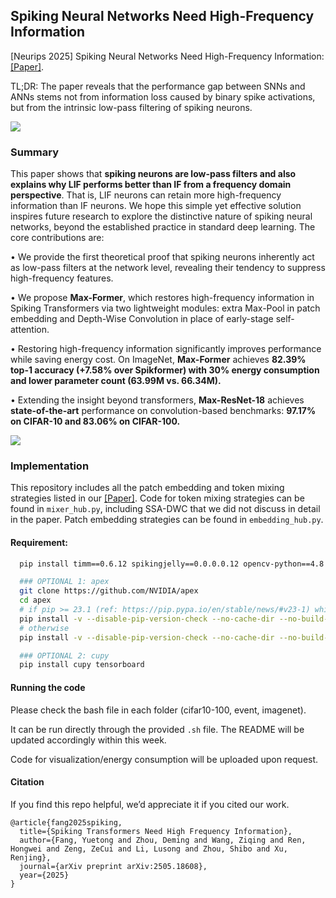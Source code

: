 ## Spiking Neural Networks Need High-Frequency Information

[Neurips 2025] Spiking Neural Networks Need High-Frequency Information: [[Paper]](https://arxiv.org/abs/2505.18608). 

TL;DR: The paper reveals that the performance gap between SNNs and ANNs stems not from information loss caused by binary spike activations, but from the intrinsic low-pass filtering of spiking neurons.

![](https://tc-cdn.processon.com/po/5ee316011e085326372368f3-68fcbbcc697294126ee608b8)

### Summary

This paper shows that **spiking neurons are low-pass filters and also explains why LIF performs better than IF from a frequency domain perspective**. That is, LIF neurons can retain more high-frequency information than IF neurons. We hope this simple yet effective solution inspires future research to explore the distinctive nature of spiking neural networks, beyond the established practice in standard deep learning. The core contributions are:

 • We provide the first theoretical proof that spiking neurons inherently act as low-pass filters at the network level, revealing their tendency to suppress high-frequency features.
 
 • We propose **Max-Former**, which restores high-frequency information in Spiking Transformers via two lightweight modules: extra Max-Pool in patch embedding and Depth-Wise Convolution in place of early-stage self-attention.
 
 • Restoring high-frequency information significantly improves performance while saving energy cost. On ImageNet, **Max-Former** achieves **82.39% top-1 accuracy (+7.58% over Spikformer) with 30% energy consumption and lower parameter count (63.99M vs. 66.34M).**
 
 • Extending the insight beyond transformers, **Max-ResNet-18** achieves **state-of-the-art** performance on convolution-based benchmarks: **97.17% on CIFAR-10 and 83.06% on CIFAR-100.**

![](https://tc-cdn.processon.com/po/5ee316011e085326372368f3-68fcbbf7f7e145240c054076)

### Implementation

This repository includes all the patch embedding and token mixing strategies listed in our [[Paper]](https://arxiv.org/abs/2505.18608). Code for token mixing strategies can be found in ``mixer_hub.py``, including SSA-DWC that we did not discuss in detail in the paper. Patch embedding strategies can be found in ``embedding_hub.py``.

#### Requirement:

```bash
  pip install timm==0.6.12 spikingjelly==0.0.0.0.12 opencv-python==4.8.1.78 wandb einops PyYAML Pillow six torch

  ### OPTIONAL 1: apex
  git clone https://github.com/NVIDIA/apex
  cd apex
  # if pip >= 23.1 (ref: https://pip.pypa.io/en/stable/news/#v23-1) which supports multiple `--config-settings` with the same key... 
  pip install -v --disable-pip-version-check --no-cache-dir --no-build-isolation --config-settings "--build-option=--cpp_ext" --config-settings "--build-option=--cuda_ext" ./
  # otherwise
  pip install -v --disable-pip-version-check --no-cache-dir --no-build-isolation --global-option="--cpp_ext" --global-option="--cuda_ext" ./

  ### OPTIONAL 2: cupy
  pip install cupy tensorboard
```

#### Running the code

Please check the bash file in each folder (cifar10-100, event, imagenet).

It can be run directly through the provided `.sh` file. The README will be updated accordingly within this week.



Code for visualization/energy consumption will be uploaded upon request. 




#### Citation

If you find this repo helpful, we’d appreciate it if you cited our work.

```
@article{fang2025spiking,
  title={Spiking Transformers Need High Frequency Information},
  author={Fang, Yuetong and Zhou, Deming and Wang, Ziqing and Ren, Hongwei and Zeng, ZeCui and Li, Lusong and Zhou, Shibo and Xu, Renjing},
  journal={arXiv preprint arXiv:2505.18608},
  year={2025}
}
```
